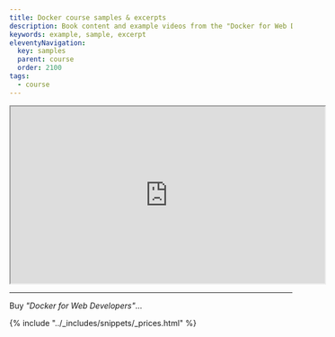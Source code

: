 ```yaml
---
title: Docker course samples & excerpts
description: Book content and example videos from the "Docker for Web Developers" course.
keywords: example, sample, excerpt
eleventyNavigation:
  key: samples
  parent: course
  order: 2100
tags:
  - course
---
```


<div class="video"><div>
<iframe width="560" height="315" src="https://www.youtube.com/embed/videoseries?list=PLjpnFshmVzHZV_H5GslyUrV4Kr8R2hsxl" allow="accelerometer; encrypted-media; gyroscope; picture-in-picture" allowfullscreen></iframe>
</div></div>

---

Buy *"Docker for Web Developers"*&hellip;

{% include "../_includes/snippets/_prices.html" %}
